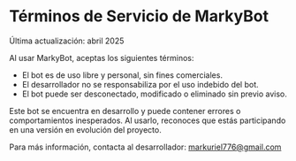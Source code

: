 # Términos de Servicio de MarkyBot

Última actualización: abril 2025

Al usar MarkyBot, aceptas los siguientes términos:

- El bot es de uso libre y personal, sin fines comerciales.
- El desarrollador no se responsabiliza por el uso indebido del bot.
- El bot puede ser desconectado, modificado o eliminado sin previo aviso.

Este bot se encuentra en desarrollo y puede contener errores o comportamientos inesperados. Al usarlo, reconoces que estás participando en una versión en evolución del proyecto.

Para más información, contacta al desarrollador: [markuriel776@gmail.com](mailto:markuriel776@gmail.com)

